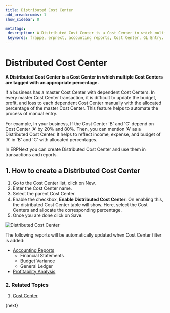 ```yaml
---
title: Distributed Cost Center
add_breadcrumbs: 1
show_sidebar: 0

metatags:
 description: A Distributed Cost Center is a Cost Center in which multiple Cost Centers are tagged with an appropriate percentage.
 keywords: frappe, erpnext, accounting reports, Cost Center, GL Entry.
---
```


<!-- add-breadcrumbs -->
# Distributed Cost Center

**A Distributed Cost Center is a Cost Center in which multiple Cost Centers are tagged with an appropriate percentage.**

If a business has a master Cost Center with dependent Cost Centers. In every master Cost Center transaction, it is difficult to update the budget, profit, and loss to each dependent Cost Center manually with the allocated percentage of the master Cost Center. This feature helps to automate the process of manual entry.

For example, In your business, If the Cost Center 'B' and 'C' depend on Cost Center 'A' by 20% and 80%. Then, you can mention 'A' as a Distributed Cost Center. It helps to reflect income, expense, and budget of 'A' in 'B' and 'C' with allocated percentages.

In ERPNext you can create Distributed Cost Center and use them in transactions and reports.

## 1. How to create a Distributed Cost Center
1. Go to the Cost Center list, click on New.
1. Enter the Cost Center name.
1. Select the parent Cost Center.
1. Enable the checkbox, **Enable Distributed Cost Center**: On enabling this, the distributed Cost Center table will show. Here, select the Cost Centers and allocate the corresponding percentage.
1. Once you are done click on Save.

  ![Distributed Cost Center](/docs/v13/assets/img/accounts/distributed-cost-centers.png)


The following reports will be automatically updated when Cost Center filter is added:

  * [Accounting Reports](/docs/v13/user/manual/en/accounts/accounting-reports)
    * Financial Statements
    * Budget Variance
    * General Ledger
  * [Profitability Analysis](/docs/v13/user/manual/en/accounts/articles/tracking-project-profitability-using-cost-center)

### 2. Related Topics
1. [Cost Center](/docs/v13/user/manual/en/accounts/cost-center)

{next}

